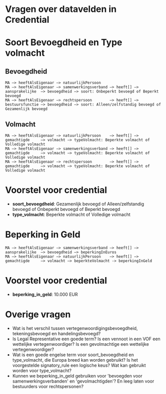 # Vragen over datavelden in Credential

# Soort Bevoegdheid en Type volmacht

## Bevoegdheid
```
MA —> heeftAlsEigenaar —> natuurlijkPersoon           
MA —> heeftAlsEigenaar —> samenwerkingsverband —> heeft[] —> aansprakelijke  —> bevoegdheid —> soort: Onbeperkt bevoegd of Beperkt bevoegd
MA —> heeftAlsEigenaar —> rechtspersoon 	   —> heeft[] —> bestuursfunctie —> bevoegdheid —> soort: Alleen/zelfstandig bevoegd of Gezamenlijk bevoegd
```

## Volmacht
```
MA —> heeftAlsEigenaar —> natuurlijkPersoon    —> heeft[] —> gemachtigde     —> volmacht —> typeVolmacht: Beperkte volmacht of Volledige volmacht
MA —> heeftAlsEigenaar —> samenwerkingsverband —> heeft[] —> gemachtigde     —> volmacht —> typeVolmacht: Beperkte volmacht of Volledige volmacht
MA —> heeftAlsEigenaar —> rechtspersoon 	   —> heeft[] —> gemachtigde     —> volmacht —> typeVolmacht: Beperkte volmacht of Volledige volmacht
```

# Voorstel voor credential
- **soort_bevoegdheid**: Gezamenlijk bevoegd of Alleen/zelfstandig bevoegd of Onbeperkt bevoegd of Beperkt bevoegd
- **type_volmacht**: Beperkte volmacht of Volledige volmacht


# Beperking in Geld
```
MA —> heeftAlsEigenaar —> samenwerkingsverband —> heeft[] —> aansprakelijke  —> bevoegdheid —> beperkingInEuros
MA —> heeftAlsEigenaar —> natuurlijkPersoon    —> heeft[] —> gemachtigde     —> volmacht —> beperkteVolmacht -> beperkingInGeld
```

# Voorstel voor credential
- **beperking_in_geld**: 10.000 EUR

# Overige vragen
- Wat is het verschil tussen vertegenwoordigingsbevoegdheid, tekeningsbevoegd en handelingsbevoegd?
- Is Legal Representative een goede term? Is een vennoot in een VOF een wettelijke vertegenwoordiger? Is een gevolmachtige een wettelijke vertegenwoordiger?
- Wat is een goede engelse term voor soort_bevoegdheid en type_volmacht, die Europa breed kan worden gebruikt? Is het voorgestelde signatory_rule een logische keus? Wat kan gebruikt worden voor type_volmacht?
- Kunnen we beperking_in_geld gebruiken voor 'bevoegden voor samenwerkingsverbanden' en 'gevolmachtigden'? En leeg laten voor bestuurders voor rechtspersonen?

